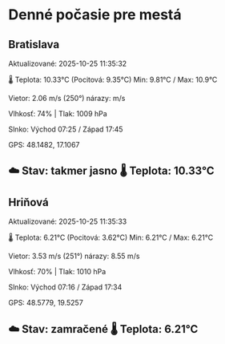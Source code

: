 ﻿# Denné počasie pre mestá

## Bratislava
Aktualizované: 2025-10-25 11:35:32

🌡️ Teplota: 10.33°C 
(Pocitová: 9.35°C)
Min: 9.81°C / Max: 10.9°C

Vietor: 2.06 m/s    (250°) 
nárazy:  m/s

Vlhkosť: 74% | Tlak: 1009 hPa

Slnko: Východ 07:25 / Západ 17:45

GPS: 48.1482, 17.1067

☁️ Stav: takmer jasno        🌡️ Teplota: 10.33°C
---

## Hriňová
Aktualizované: 2025-10-25 11:35:33

🌡️ Teplota: 6.21°C 
(Pocitová: 3.62°C)
Min: 6.21°C / Max: 6.21°C

Vietor: 3.53 m/s (251°)
nárazy: 8.55 m/s

Vlhkosť: 70% | Tlak: 1010 hPa

Slnko: Východ 07:16 / Západ 17:34

GPS: 48.5779, 19.5257

☁️ Stav: zamračené        🌡️ Teplota: 6.21°C
---
